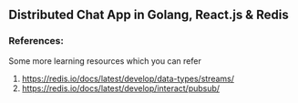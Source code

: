 ## Distributed Chat App in Golang, React.js & Redis

### References:

Some more learning resources which you can refer

1. https://redis.io/docs/latest/develop/data-types/streams/
2. https://redis.io/docs/latest/develop/interact/pubsub/
